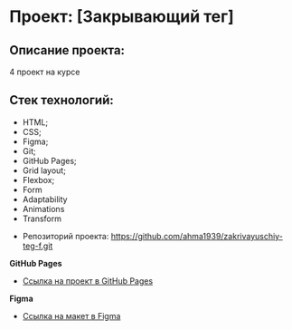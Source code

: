 # Проект: [Закрывающий тег]

## Описание проекта:

4 проект на курсе

## Стек технологий:

- HTML;
- CSS;
- Figma;
- Git;
- GitHub Pages;
- Grid layout;
- Flexbox;
- Form
- Adaptability
- Animations
- Transform

* Репозиторий проекта: https://github.com/ahma1939/zakrivayuschiy-teg-f.git	

**GitHub Pages**

- [Ссылка на проект в GitHub Pages](https://ahma1939.github.io/zakrivayuschiy-teg-f/)

**Figma**

- [Ссылка на макет в Figma](https://www.figma.com/file/JQhPLs2COLIeZtAtlsBS34/%238-%3C%2Fзакрывающий-тег%3E?type=design&node-id=801-1208&mode=design&t=3VdEcS6cFuMxATo6-0)
